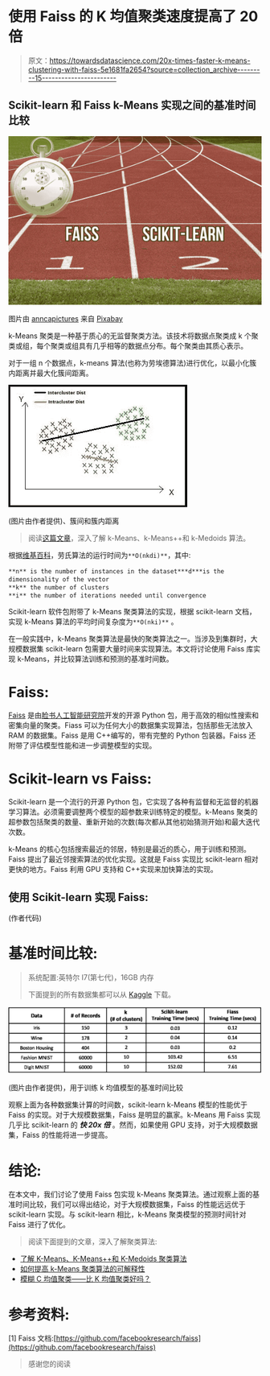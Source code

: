 # 使用 Faiss 的 K 均值聚类速度提高了 20 倍

> 原文：<https://towardsdatascience.com/20x-times-faster-k-means-clustering-with-faiss-5e1681fa2654?source=collection_archive---------15----------------------->

## Scikit-learn 和 Faiss k-Means 实现之间的基准时间比较

![](img/98a2001eebb3d37c41446f83a5f8c6f0.png)

图片由 [anncapictures](https://pixabay.com/users/anncapictures-1564471/?utm_source=link-attribution&amp;utm_medium=referral&amp;utm_campaign=image&amp;utm_content=2678544) 来自 [Pixabay](https://pixabay.com/?utm_source=link-attribution&amp;utm_medium=referral&amp;utm_campaign=image&amp;utm_content=2678544)

k-Means 聚类是一种基于质心的无监督聚类方法。该技术将数据点聚类成 k 个聚类或组，每个聚类或组具有几乎相等的数据点分布。每个聚类由其质心表示。

对于一组 n 个数据点，k-means 算法(也称为劳埃德算法)进行优化，以最小化簇内距离并最大化簇间距离。

![](img/9b29f591d856d7b82b6f110eafb28885.png)

(图片由作者提供)、簇间和簇内距离

> 阅读[这篇文章](/understanding-k-means-k-means-and-k-medoids-clustering-algorithms-ad9c9fbf47ca)，深入了解 k-Means、k-Means++和 k-Medoids 算法。

根据[维基百科](https://en.wikipedia.org/wiki/K-means_clustering#Complexity)，劳氏算法的运行时间为`**O(nkdi)**`，其中:

```
**n** is the number of instances in the dataset***d***is the dimensionality of the vector
**k** the number of clusters
**i** the number of iterations needed until convergence
```

Scikit-learn 软件包附带了 k-Means 聚类算法的实现，根据 scikit-learn 文档，实现 k-Means 算法的平均时间复杂度为`**O(nki)**` 。

在一般实践中，k-Means 聚类算法是最快的聚类算法之一。当涉及到集群时，大规模数据集 scikit-learn 包需要大量时间来实现算法。本文将讨论使用 Faiss 库实现 k-Means，并比较算法训练和预测的基准时间数。

# Faiss:

[Faiss](https://github.com/facebookresearch/faiss/wiki) 是由[脸书人工智能研究院](https://ai.facebook.com/)开发的开源 Python 包，用于高效的相似性搜索和密集向量的聚类。Fiass 可以为任何大小的数据集实现算法，包括那些无法放入 RAM 的数据集。Faiss 是用 C++编写的，带有完整的 Python 包装器。Faiss 还附带了评估模型性能和进一步调整模型的实现。

# Scikit-learn vs Faiss:

Scikit-learn 是一个流行的开源 Python 包，它实现了各种有监督和无监督的机器学习算法。必须需要调整两个模型的超参数来训练特定的模型。k-Means 聚类的超参数包括聚类的数量、重新开始的次数(每次都从其他初始猜测开始)和最大迭代次数。

k-Means 的核心包括搜索最近的邻居，特别是最近的质心，用于训练和预测。Faiss 提出了最近邻搜索算法的优化实现。这就是 Faiss 实现比 scikit-learn 相对更快的地方。Faiss 利用 GPU 支持和 C++实现来加快算法的实现。

## 使用 Scikit-learn 实现 Faiss:

(作者代码)

# 基准时间比较:

> 系统配置:英特尔 I7(第七代)，16GB 内存
> 
> 下面提到的所有数据集都可以从 [Kaggle](https://www.kaggle.com/) 下载。

![](img/7c8c386010ac6eefdfa444dc918fc25a.png)

(图片由作者提供)，用于训练 k 均值模型的基准时间比较

观察上面为各种数据集计算的时间数，scikit-learn k-Means 模型的性能优于 Faiss 的实现。对于大规模数据集，Faiss 是明显的赢家。k-Means 用 Faiss 实现几乎比 scikit-learn 的 ***快 20x 倍*** 。然而，如果使用 GPU 支持，对于大规模数据集，Faiss 的性能将进一步提高。

# 结论:

在本文中，我们讨论了使用 Faiss 包实现 k-Means 聚类算法。通过观察上面的基准时间比较，我们可以得出结论，对于大规模数据集，Faiss 的性能远远优于 scikit-learn 实现。与 scikit-learn 相比，k-Means 聚类模型的预测时间针对 Faiss 进行了优化。

> 阅读下面提到的文章，深入了解聚类算法:

*   [了解 K-Means、K-Means++和 K-Medoids 聚类算法](/understanding-k-means-k-means-and-k-medoids-clustering-algorithms-ad9c9fbf47ca)
*   [如何提高 k-Means 聚类算法的可解释性](/how-to-improve-the-interpretability-of-k-means-clustering-algorithm-3cf0fd0943ba)
*   [模糊 C 均值聚类——比 K 均值聚类好吗？](/fuzzy-c-means-clustering-is-it-better-than-k-means-clustering-448a0aba1ee7)

# 参考资料:

[1] Faiss 文档:[https://github.com/facebookresearch/faiss](https://github.com/facebookresearch/faiss)

> 感谢您的阅读